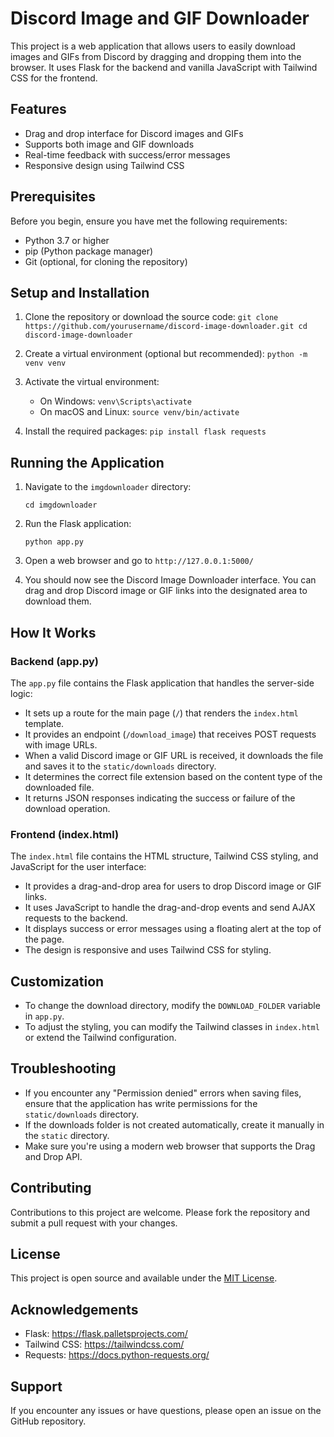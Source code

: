 # Discord Image and GIF Downloader

This project is a web application that allows users to easily download images and GIFs from Discord by dragging and dropping them into the browser. It uses Flask for the backend and vanilla JavaScript with Tailwind CSS for the frontend.

## Features

- Drag and drop interface for Discord images and GIFs
- Supports both image and GIF downloads
- Real-time feedback with success/error messages
- Responsive design using Tailwind CSS

## Prerequisites

Before you begin, ensure you have met the following requirements:

- Python 3.7 or higher
- pip (Python package manager)
- Git (optional, for cloning the repository)

## Setup and Installation

1. Clone the repository or download the source code:   ```
   git clone https://github.com/yourusername/discord-image-downloader.git
   cd discord-image-downloader   ```

2. Create a virtual environment (optional but recommended):   ```
   python -m venv venv   ```

3. Activate the virtual environment:
   - On Windows:     ```
     venv\Scripts\activate     ```
   - On macOS and Linux:     ```
     source venv/bin/activate     ```

4. Install the required packages:   ```
   pip install flask requests   ```





## Running the Application

1. Navigate to the `imgdownloader` directory:
   ```
   cd imgdownloader
   ```

2. Run the Flask application:
   ```
   python app.py
   ```

3. Open a web browser and go to `http://127.0.0.1:5000/`

4. You should now see the Discord Image Downloader interface. You can drag and drop Discord image or GIF links into the designated area to download them.

## How It Works

### Backend (app.py)

The `app.py` file contains the Flask application that handles the server-side logic:

- It sets up a route for the main page (`/`) that renders the `index.html` template.
- It provides an endpoint (`/download_image`) that receives POST requests with image URLs.
- When a valid Discord image or GIF URL is received, it downloads the file and saves it to the `static/downloads` directory.
- It determines the correct file extension based on the content type of the downloaded file.
- It returns JSON responses indicating the success or failure of the download operation.

### Frontend (index.html)

The `index.html` file contains the HTML structure, Tailwind CSS styling, and JavaScript for the user interface:

- It provides a drag-and-drop area for users to drop Discord image or GIF links.
- It uses JavaScript to handle the drag-and-drop events and send AJAX requests to the backend.
- It displays success or error messages using a floating alert at the top of the page.
- The design is responsive and uses Tailwind CSS for styling.

## Customization

- To change the download directory, modify the `DOWNLOAD_FOLDER` variable in `app.py`.
- To adjust the styling, you can modify the Tailwind classes in `index.html` or extend the Tailwind configuration.

## Troubleshooting

- If you encounter any "Permission denied" errors when saving files, ensure that the application has write permissions for the `static/downloads` directory.
- If the downloads folder is not created automatically, create it manually in the `static` directory.
- Make sure you're using a modern web browser that supports the Drag and Drop API.

## Contributing

Contributions to this project are welcome. Please fork the repository and submit a pull request with your changes.

## License

This project is open source and available under the [MIT License](LICENSE).

## Acknowledgements

- Flask: https://flask.palletsprojects.com/
- Tailwind CSS: https://tailwindcss.com/
- Requests: https://docs.python-requests.org/

## Support

If you encounter any issues or have questions, please open an issue on the GitHub repository.